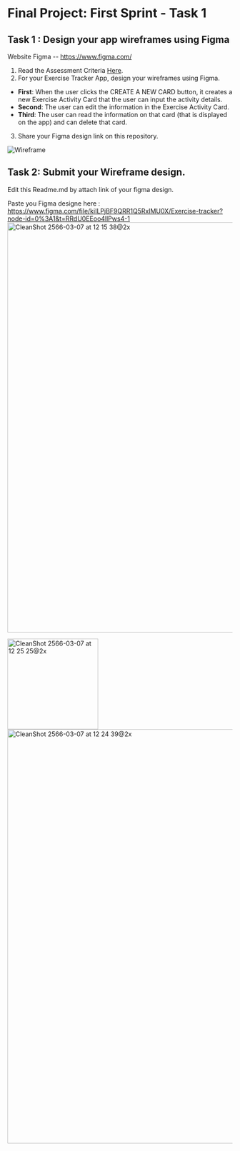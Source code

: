 
# Final Project: First Sprint - Task 1 

## Task 1 : Design your app wireframes using Figma
Website Figma -- https://www.figma.com/
1. Read the Assessment Criteria [Here](https://docs.google.com/spreadsheets/d/1mXg-4Hpygg8zl4pfaA998_-t3BapSOWNOfyC699OhEk/edit#gid=1164902319).
2. For your Exercise Tracker App, design your wireframes using Figma.

* **First**: When the user clicks the CREATE A NEW CARD button, it creates a new Exercise Activity Card that the user can input the activity details.
* **Second**: The user can edit the information in the Exercise Activity Card.
* **Third**: The user can read the information on that card (that is displayed on the app) and can delete that card.

3. Share your Figma design link on this repository.

![Wireframe](https://user-images.githubusercontent.com/36503834/223250907-f987d96c-a2a2-4aec-af1e-198b9e79df4f.png)

## Task 2: Submit your Wireframe design.
Edit this Readme.md by attach link of your figma design.

Paste you Figma designe here : https://www.figma.com/file/kiILPjBF9QRR1Q5RxIMU0X/Exercise-tracker?node-id=0%3A1&t=RRdU0EEoo4llPws4-1
<img width="919" alt="CleanShot 2566-03-07 at 12 15 38@2x" src="https://user-images.githubusercontent.com/56375291/223406969-4204497b-38ba-45db-abfd-f121c598f7f2.png">

<img width="203" alt="CleanShot 2566-03-07 at 12 25 25@2x" src="https://user-images.githubusercontent.com/56375291/223408941-6f33efad-1d29-45aa-8ba1-d66b6fb60439.png">


<img width="928" alt="CleanShot 2566-03-07 at 12 24 39@2x" src="https://user-images.githubusercontent.com/56375291/223408845-2f777cb6-f5fa-421a-bac2-4232021c754b.png">
